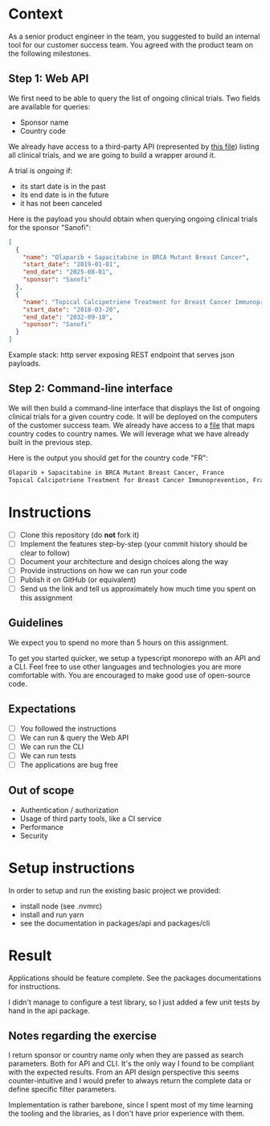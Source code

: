 # Context

As a senior product engineer in the team, you suggested to build an internal tool for our customer success team. You agreed with the product team on the following milestones.

## Step 1: Web API

We first need to be able to query the list of ongoing clinical trials. Two fields are available for queries:
* Sponsor name
* Country code

We already have access to a third-party API (represented by [this file](trials.json)) listing all clinical trials, and we are going to build a wrapper around it.

A trial is _ongoing_ if:

- its start date is in the past
- its end date is in the future
- it has not been canceled

Here is the payload you should obtain when querying ongoing clinical trials for the sponsor "Sanofi":

```json
[
  {
    "name": "Olaparib + Sapacitabine in BRCA Mutant Breast Cancer",
    "start_date": "2019-01-01",
    "end_date": "2025-08-01",
    "sponsor": "Sanofi"
  },
  {
    "name": "Topical Calcipotriene Treatment for Breast Cancer Immunoprevention",
    "start_date": "2018-03-20",
    "end_date": "2032-09-10",
    "sponsor": "Sanofi"
  }
]
```

Example stack: http server exposing REST endpoint that serves json payloads.

## Step 2: Command-line interface

We will then build a command-line interface that displays the list of ongoing clinical trials for a given country code. It will be deployed on the computers of the customer success team. We already have access to a [file](countries.json) that maps country codes to country names. We will leverage what we have already built in the previous step.

Here is the output you should get for the country code "FR":

```txt
Olaparib + Sapacitabine in BRCA Mutant Breast Cancer, France
Topical Calcipotriene Treatment for Breast Cancer Immunoprevention, France
```

# Instructions

- [ ] Clone this repository (do **not** fork it)
- [ ] Implement the features step-by-step (your commit history should be clear to follow)
- [ ] Document your architecture and design choices along the way
- [ ] Provide instructions on how we can run your code
- [ ] Publish it on GitHub (or equivalent)
- [ ] Send us the link and tell us approximately how much time you spent on this assignment

## Guidelines

We expect you to spend no more than 5 hours on this assignment.

To get you started quicker, we setup a typescript monorepo with an API and a CLI. Feel free to use other languages and technologies you are more comfortable with. You are encouraged to make good use of open-source code.

## Expectations
- [ ] You followed the instructions 
- [ ] We can run & query the Web API
- [ ] We can run the CLI
- [ ] We can run tests
- [ ] The applications are bug free

## Out of scope

- Authentication / authorization
- Usage of third party tools, like a CI service
- Performance
- Security

# Setup instructions

In order to setup and run the existing basic project we provided:
- install node (see .nvmrc)
- install and run yarn
- see the documentation in packages/api and packages/cli

# Result

Applications should be feature complete. See the packages documentations for instructions.

I didn't manage to configure a test library, so I just added a few unit tests by hand in the api package.

## Notes regarding the exercise

I return sponsor or country name only when they are passed as search parameters. Both for API and CLI. It's the only way I found to be compliant with the expected results. From an API design perspective this seems counter-intuitive and I would prefer to always return the complete data or define specific filter parameters.

Implementation is rather barebone, since I spent most of my time learning the tooling and the libraries, as I don't have prior experience with them.
